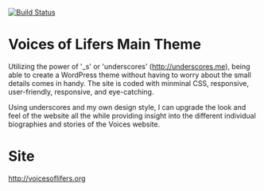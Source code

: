 [![Build Status](https://travis-ci.org/Automattic/_s.svg?branch=master)](https://travis-ci.org/Automattic/_s)

Voices of Lifers Main Theme
===

Utilizing the power of '_s' or 'underscores' (http://underscores.me), being able to create a WordPress theme without having to worry about the small details comes in handy. The site is coded with minminal CSS, responsive, user-friendly, responsive, and eye-catching.

Using underscores and my own design style, I can upgrade the look and feel of the website all the while providing insight into the different individual biographies and stories of the Voices website.

Site
==
http://voicesoflifers.org